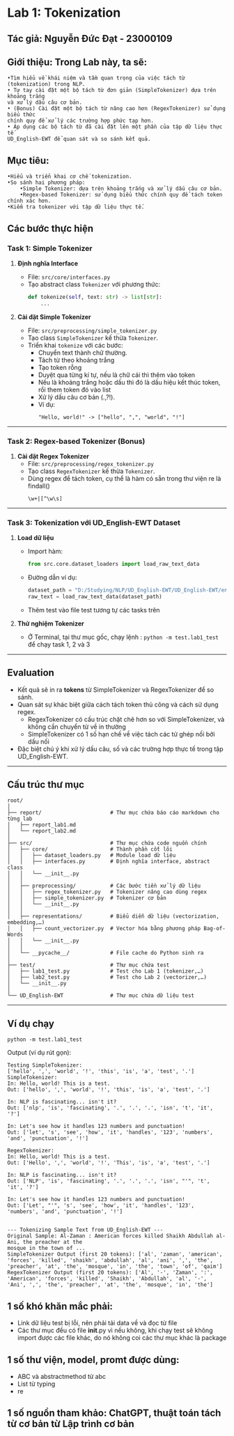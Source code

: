 # Lab 1: Tokenization

## Tác giả: Nguyễn Đức Đạt - 23000109

## Giới thiệu: Trong Lab này, ta sẽ:

    •Tìm hiểu về khái niệm và tầm quan trọng của việc tách từ (tokenization) trong NLP.
    • Tự tay cài đặt một bộ tách từ đơn giản (SimpleTokenizer) dựa trên khoảng trắng
    và xử lý dấu câu cơ bản.
    • (Bonus) Cài đặt một bộ tách từ nâng cao hơn (RegexTokenizer) sử dụng biểu thức
    chính quy để xử lý các trường hợp phức tạp hơn.
    • Áp dụng các bộ tách từ đã cài đặt lên một phần của tập dữ liệu thực tế
    UD_English-EWT để quan sát và so sánh kết quả.

## Mục tiêu:

    •Hiểu và triển khai cơ chế tokenization.
    •So sánh hai phương pháp:
        •Simple Tokenizer: dựa trên khoảng trắng và xử lý dấu câu cơ bản.
        •Regex-based Tokenizer: sử dụng biểu thức chính quy để tách token chính xác hơn.
    •Kiểm tra tokenizer với tập dữ liệu thực tế.

## Các bước thực hiện

### Task 1: Simple Tokenizer

1. **Định nghĩa Interface**

   - File: `src/core/interfaces.py`
   - Tạo abstract class `Tokenizer` với phương thức:
     ```python
     def tokenize(self, text: str) -> list[str]:
         ...
     ```

2. **Cài đặt Simple Tokenizer**
   - File: `src/preprocessing/simple_tokenizer.py`
   - Tạo class `SimpleTokenizer` kế thừa `Tokenizer`.
   - Triển khai `tokenize` với các bước:
     - Chuyển text thành chữ thường.
     - Tách từ theo khoảng trắng
     * Tạo token rỗng
     * Duyệt qua từng kí tự, nếu là chữ cái thì thêm vào token
     * Nếu là khoảng trắng hoặc dấu thì đó là dấu hiệu kết thúc token, rồi them token đó vào list
     - Xử lý dấu câu cơ bản (.,?!).
     - Ví dụ:
       ```
       "Hello, world!" -> ["hello", ",", "world", "!"]
       ```

---

### Task 2: Regex-based Tokenizer (Bonus)

1. **Cài đặt Regex Tokenizer**
   - File: `src/preprocessing/regex_tokenizer.py`
   - Tạo class `RegexTokenizer` kế thừa `Tokenizer`.
   - Dùng regex để tách token, cụ thể là hàm có sẵn trong thư viện re là findall()
     ```regex
     \w+|[^\w\s]
     ```

---

### Task 3: Tokenization với UD_English-EWT Dataset

1. **Load dữ liệu**

   - Import hàm:
     ```python
     from src.core.dataset_loaders import load_raw_text_data
     ```
   - Đường dẫn ví dụ:
     ```python
     dataset_path = "D:/Studying/NLP/UD_English-EWT/UD_English-EWT/en_ewt-ud-train.txt"
     raw_text = load_raw_text_data(dataset_path)
     ```
   - Thêm test vào file test tương tự các tasks trên

2. **Thử nghiệm Tokenizer**
   - Ở Terminal, tại thư mục gốc, chạy lệnh : `python -m test.lab1_test` để chạy task 1, 2 và 3

---

## Evaluation

- Kết quả sẽ in ra **tokens** từ SimpleTokenizer và RegexTokenizer để so sánh.
- Quan sát sự khác biệt giữa cách tách token thủ công và cách sử dụng regex.
  - RegexTokenizer có cấu trúc chặt chẽ hơn so với SimpleTokenizer, và không cần chuyển từ về in thường
  - SimpleTokenizer có 1 số hạn chế về việc tách các từ ghép nối bởi dấu nối
- Đặc biệt chú ý khi xử lý dấu câu, số và các trường hợp thực tế trong tập UD_English-EWT.

---

## Cấu trúc thư mục

```
root/
│
├── report/                      # Thư mục chứa báo cáo markdown cho từng lab
│   ├── report_lab1.md
│   └── report_lab2.md
│
├── src/                         # Thư mục chứa code nguồn chính
│   ├── core/                    # Thành phần cốt lõi
│   │   ├── dataset_loaders.py   # Module load dữ liệu
│   │   ├── interfaces.py        # Định nghĩa interface, abstract class
│   │   └── __init__.py
│   │
│   ├── preprocessing/           # Các bước tiền xử lý dữ liệu
│   │   ├── regex_tokenizer.py   # Tokenizer nâng cao dùng regex
│   │   ├── simple_tokenizer.py  # Tokenizer cơ bản
│   │   └── __init__.py
│   │
│   ├── representations/         # Biểu diễn dữ liệu (vectorization, embedding,…)
│   │   ├── count_vectorizer.py  # Vector hóa bằng phương pháp Bag-of-Words
│   │   └── __init__.py
│   │
│   └── __pycache__/             # File cache do Python sinh ra
│
├── test/                        # Thư mục chứa test
│   ├── lab1_test.py             # Test cho Lab 1 (tokenizer,…)
│   ├── lab2_test.py             # Test cho Lab 2 (vectorizer,…)
│   └── __init__.py
│
└── UD_English-EWT               # Thư mục chứa dữ liệu test

```

---

## Ví dụ chạy

```terminal
python -m test.lab1_test
```

Output (ví dụ rút gọn):

```
Testing SimpleTokenizer:
['hello', ',', 'world', '!', 'this', 'is', 'a', 'test', '.']
SimpleTokenizer:
In: Hello, world! This is a test.
Out: ['hello', ',', 'world', '!', 'this', 'is', 'a', 'test', '.']

In: NLP is fascinating... isn't it?
Out: ['nlp', 'is', 'fascinating', '.', '.', '.', 'isn', 't', 'it', '?']

In: Let's see how it handles 123 numbers and punctuation!
Out: ['let', 's', 'see', 'how', 'it', 'handles', '123', 'numbers', 'and', 'punctuation', '!']

RegexTokenizer:
In: Hello, world! This is a test.
Out: ['Hello', ',', 'world', '!', 'This', 'is', 'a', 'test', '.']

In: NLP is fascinating... isn't it?
Out: ['NLP', 'is', 'fascinating', '.', '.', '.', 'isn', "'", 't', 'it', '?']

In: Let's see how it handles 123 numbers and punctuation!
Out: ['Let', "'", 's', 'see', 'how', 'it', 'handles', '123', 'numbers', 'and', 'punctuation', '!']


--- Tokenizing Sample Text from UD_English-EWT ---
Original Sample: Al-Zaman : American forces killed Shaikh Abdullah al-Ani, the preacher at the
mosque in the town of ...
SimpleTokenizer Output (first 20 tokens): ['al', 'zaman', 'american', 'forces', 'killed', 'shaikh', 'abdullah', 'al', 'ani', ',', 'the', 'preacher', 'at', 'the', 'mosque', 'in', 'the', 'town', 'of', 'qaim']
RegexTokenizer Output (first 20 tokens): ['Al', '-', 'Zaman', ':', 'American', 'forces', 'killed', 'Shaikh', 'Abdullah', 'al', '-', 'Ani', ',', 'the', 'preacher', 'at', 'the', 'mosque', 'in', 'the']
```

## 1 số khó khăn mắc phải:

- Link dữ liệu test bị lỗi, nên phải tải data về và đọc từ file
- Các thư mục đều có file **init**.py vì nếu không, khi chạy test sẽ không import được các file khác, do nó không coi các thư mục khác là package

## 1 số thư viện, model, promt được dùng:

- ABC và abstractmethod từ abc
- List từ typing
- re

## 1 số nguồn tham khảo: ChatGPT, thuật toán tách từ cơ bản từ Lập trình cơ bản
